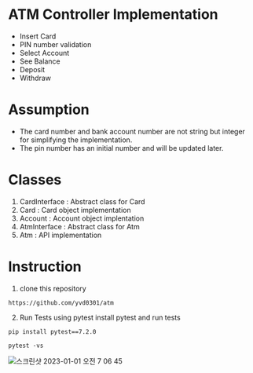 # ATM Controller Implementation
- Insert Card
- PIN number validation
- Select Account
- See Balance
- Deposit
- Withdraw

# Assumption
- The card number and bank account number are not string but integer for simplifying the implementation.
- The pin number has an initial number and will be updated later.

# Classes
1. CardInterface : Abstract class for Card
2. Card : Card object implementation
3. Account : Account object implentation
4. AtmInterface : Abstract class for Atm
5. Atm : API implementation

# Instruction
1. clone this repository
```
https://github.com/yvd0301/atm
```
2. Run Tests using pytest
install pytest and run tests
```
pip install pytest==7.2.0
```
```
pytest -vs
```
![스크린샷 2023-01-01 오전 7 06 45](https://user-images.githubusercontent.com/120325179/210156464-38cd9e08-2e57-4558-93d8-c8e24be3f561.png)
